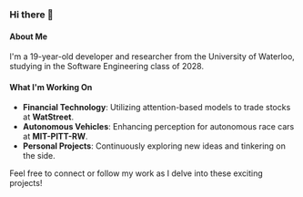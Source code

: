 ### Hi there 👋

#### About Me
I'm a 19-year-old developer and researcher from the University of Waterloo, studying in the Software Engineering class of 2028.

#### What I'm Working On
- **Financial Technology**: Utilizing attention-based models to trade stocks at **WatStreet**.
- **Autonomous Vehicles**: Enhancing perception for autonomous race cars at **MIT-PITT-RW**.
- **Personal Projects**: Continuously exploring new ideas and tinkering on the side.

Feel free to connect or follow my work as I delve into these exciting projects!
